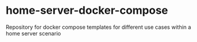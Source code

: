 # home-server-docker-compose
Repository for docker compose templates for different use cases within a home server scenario
